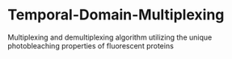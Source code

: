 # Temporal-Domain-Multiplexing
Multiplexing and demultiplexing algorithm utilizing the unique photobleaching properties of fluorescent proteins
